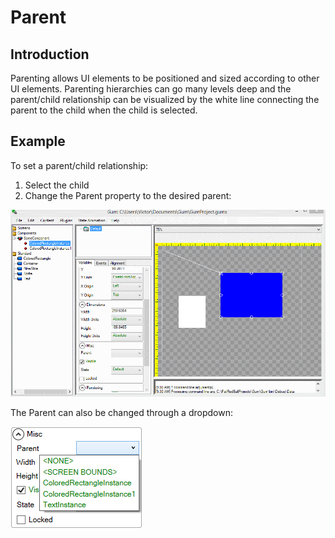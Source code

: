# Parent

## Introduction

Parenting allows UI elements to be positioned and sized according to other UI elements. Parenting hierarchies can go many levels deep and the parent/child relationship can be visualized by the white line connecting the parent to the child when the child is selected.

## Example

To set a parent/child relationship:

1. Select the child
2. Change the Parent property to the desired parent:

![](<../../.gitbook/assets/GumParentChild (1).gif>)

The Parent can also be changed through a dropdown:

![](../../.gitbook/assets/ParentDropdownGum.png)
